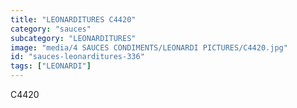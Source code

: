 ```yaml
---
title: "LEONARDITURES C4420"
category: "sauces"
subcategory: "LEONARDITURES"
image: "media/4 SAUCES CONDIMENTS/LEONARDI PICTURES/C4420.jpg"
id: "sauces-leonarditures-336"
tags: ["LEONARDI"]
---
```


C4420
